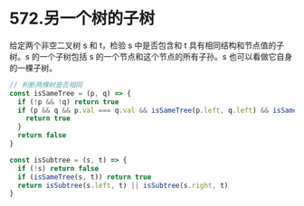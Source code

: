 # 572.另一个树的子树
给定两个非空二叉树 s 和 t，检验 s 中是否包含和 t 具有相同结构和节点值的子树。s 的一个子树包括 s 的一个节点和这个节点的所有子孙。s 也可以看做它自身的一棵子树。

```js
// 判断两棵树是否相同
const isSameTree = (p, q) => {
  if (!p && !q) return true
  if (p && q && p.val === q.val && isSameTree(p.left, q.left) && isSameTree(p.right, q.right)) {
    return true
  }
  return false
}

const isSubtree = (s, t) => {
  if (!s) return false
  if (isSameTree(s, t)) return true
  return isSubtree(s.left, t) || isSubtree(s.right, t)
}
```